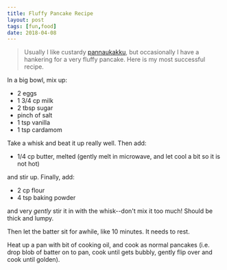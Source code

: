 ```yaml
---
title: Fluffy Pancake Recipe
layout: post
tags: [fun,food]
date: 2018-04-08
---
```


> Usually I like custardy [pannaukakku](https://evanwill.github.io/_drafts/notes/pannukakku.html), but occasionally I have a hankering for a very fluffy pancake. 
> Here is my most successful recipe.

In a big bowl, mix up:

- 2 eggs
- 1 3/4 cp milk
- 2 tbsp sugar
- pinch of salt
- 1 tsp vanilla
- 1 tsp cardamom

Take a whisk and beat it up really well. 
Then add:

- 1/4 cp butter, melted (gently melt in microwave, and let cool a bit so it is not hot)

and stir up. 
Finally, add:

- 2 cp flour
- 4 tsp baking powder

and very *gently* stir it in with the whisk--don't mix it too much!
Should be thick and lumpy. 

Then let the batter sit for awhile, like 10 minutes. 
It needs to rest.

Heat up a pan with bit of cooking oil, and cook as normal pancakes (i.e. drop blob of batter on to pan, cook until gets bubbly, gently flip over and cook until golden).
